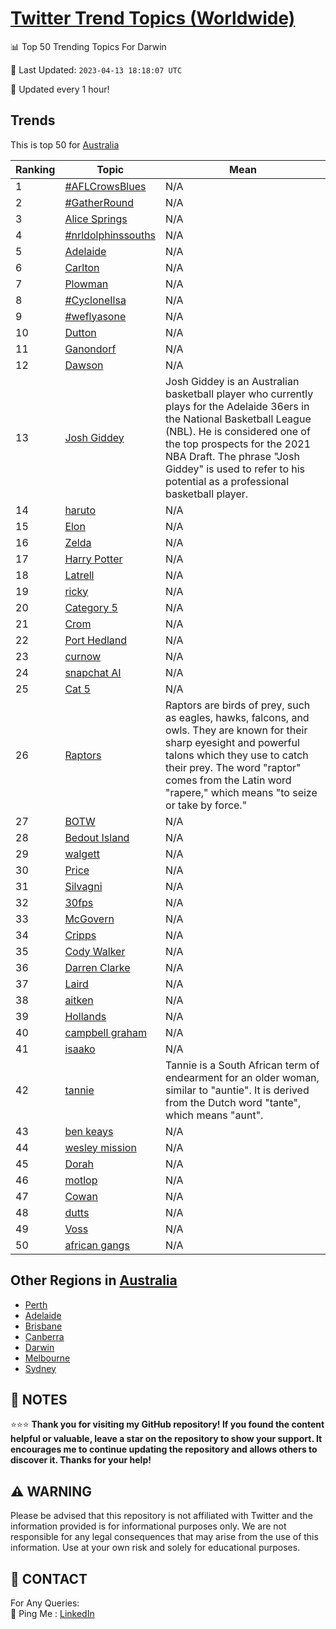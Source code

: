 [Twitter Trend Topics (Worldwide)](https://github.com/ErcinDedeoglu/Twitter-Trend-Topics)
==========


📊 Top 50 Trending Topics For Darwin

📆 Last Updated: `2023-04-13 18:18:07 UTC`

🔧 Updated every 1 hour!


## Trends

This is top 50 for [Australia](</Australia>)

| Ranking | Topic | Mean |
| ------- | ------------ | ------------ |
| 1 | [#AFLCrowsBlues](http://twitter.com/search?q=%23AFLCrowsBlues) | N/A |
| 2 | [#GatherRound](http://twitter.com/search?q=%23GatherRound) | N/A |
| 3 | [Alice Springs](http://twitter.com/search?q=Alice+Springs) | N/A |
| 4 | [#nrldolphinssouths](http://twitter.com/search?q=%23nrldolphinssouths) | N/A |
| 5 | [Adelaide](http://twitter.com/search?q=Adelaide) | N/A |
| 6 | [Carlton](http://twitter.com/search?q=Carlton) | N/A |
| 7 | [Plowman](http://twitter.com/search?q=Plowman) | N/A |
| 8 | [#CycloneIlsa](http://twitter.com/search?q=%23CycloneIlsa) | N/A |
| 9 | [#weflyasone](http://twitter.com/search?q=%23weflyasone) | N/A |
| 10 | [Dutton](http://twitter.com/search?q=Dutton) | N/A |
| 11 | [Ganondorf](http://twitter.com/search?q=Ganondorf) | N/A |
| 12 | [Dawson](http://twitter.com/search?q=Dawson) | N/A |
| 13 | [Josh Giddey](http://twitter.com/search?q=Josh+Giddey) | Josh Giddey is an Australian basketball player who currently plays for the Adelaide 36ers in the National Basketball League (NBL). He is considered one of the top prospects for the 2021 NBA Draft. The phrase "Josh Giddey" is used to refer to his potential as a professional basketball player. |
| 14 | [haruto](http://twitter.com/search?q=haruto) | N/A |
| 15 | [Elon](http://twitter.com/search?q=Elon) | N/A |
| 16 | [Zelda](http://twitter.com/search?q=Zelda) | N/A |
| 17 | [Harry Potter](http://twitter.com/search?q=Harry+Potter) | N/A |
| 18 | [Latrell](http://twitter.com/search?q=Latrell) | N/A |
| 19 | [ricky](http://twitter.com/search?q=ricky) | N/A |
| 20 | [Category 5](http://twitter.com/search?q=Category+5) | N/A |
| 21 | [Crom](http://twitter.com/search?q=Crom) | N/A |
| 22 | [Port Hedland](http://twitter.com/search?q=Port+Hedland) | N/A |
| 23 | [curnow](http://twitter.com/search?q=curnow) | N/A |
| 24 | [snapchat AI](http://twitter.com/search?q=snapchat+AI) | N/A |
| 25 | [Cat 5](http://twitter.com/search?q=Cat+5) | N/A |
| 26 | [Raptors](http://twitter.com/search?q=Raptors) | Raptors are birds of prey, such as eagles, hawks, falcons, and owls. They are known for their sharp eyesight and powerful talons which they use to catch their prey. The word "raptor" comes from the Latin word "rapere," which means "to seize or take by force." |
| 27 | [BOTW](http://twitter.com/search?q=BOTW) | N/A |
| 28 | [Bedout Island](http://twitter.com/search?q=Bedout+Island) | N/A |
| 29 | [walgett](http://twitter.com/search?q=walgett) | N/A |
| 30 | [Price](http://twitter.com/search?q=Price) | N/A |
| 31 | [Silvagni](http://twitter.com/search?q=Silvagni) | N/A |
| 32 | [30fps](http://twitter.com/search?q=30fps) | N/A |
| 33 | [McGovern](http://twitter.com/search?q=McGovern) | N/A |
| 34 | [Cripps](http://twitter.com/search?q=Cripps) | N/A |
| 35 | [Cody Walker](http://twitter.com/search?q=Cody+Walker) | N/A |
| 36 | [Darren Clarke](http://twitter.com/search?q=Darren+Clarke) | N/A |
| 37 | [Laird](http://twitter.com/search?q=Laird) | N/A |
| 38 | [aitken](http://twitter.com/search?q=aitken) | N/A |
| 39 | [Hollands](http://twitter.com/search?q=Hollands) | N/A |
| 40 | [campbell graham](http://twitter.com/search?q=campbell+graham) | N/A |
| 41 | [isaako](http://twitter.com/search?q=isaako) | N/A |
| 42 | [tannie](http://twitter.com/search?q=tannie) | Tannie is a South African term of endearment for an older woman, similar to "auntie". It is derived from the Dutch word "tante", which means "aunt". |
| 43 | [ben keays](http://twitter.com/search?q=ben+keays) | N/A |
| 44 | [wesley mission](http://twitter.com/search?q=wesley+mission) | N/A |
| 45 | [Dorah](http://twitter.com/search?q=Dorah) | N/A |
| 46 | [motlop](http://twitter.com/search?q=motlop) | N/A |
| 47 | [Cowan](http://twitter.com/search?q=Cowan) | N/A |
| 48 | [dutts](http://twitter.com/search?q=dutts) | N/A |
| 49 | [Voss](http://twitter.com/search?q=Voss) | N/A |
| 50 | [african gangs](http://twitter.com/search?q=african+gangs) | N/A |



## Other Regions in [Australia](</Australia>)

* [Perth](</Australia/Perth.md>)
* [Adelaide](</Australia/Adelaide.md>)
* [Brisbane](</Australia/Brisbane.md>)
* [Canberra](</Australia/Canberra.md>)
* [Darwin](</Australia/Darwin.md>)
* [Melbourne](</Australia/Melbourne.md>)
* [Sydney](</Australia/Sydney.md>)



## 📝 NOTES

⭐⭐⭐ **Thank you for visiting my GitHub repository! If you found the content helpful or valuable, leave a star on the repository to show your support. It encourages me to continue updating the repository and allows others to discover it. Thanks for your help!**


## ⚠️ WARNING

Please be advised that this repository is not affiliated with Twitter and the information provided is for informational purposes only. We are not responsible for any legal consequences that may arise from the use of this information. Use at your own risk and solely for educational purposes.


## 📨 CONTACT

 For Any Queries:  
            🏓 Ping Me : [LinkedIn](https://www.linkedin.com/in/ercindedeoglu/)
